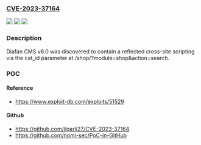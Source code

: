 ### [CVE-2023-37164](https://cve.mitre.org/cgi-bin/cvename.cgi?name=CVE-2023-37164)
![](https://img.shields.io/static/v1?label=Product&message=n%2Fa&color=blue)
![](https://img.shields.io/static/v1?label=Version&message=n%2Fa&color=blue)
![](https://img.shields.io/static/v1?label=Vulnerability&message=n%2Fa&color=brighgreen)

### Description

Diafan CMS v6.0 was discovered to contain a reflected cross-site scripting via the cat_id parameter at /shop/?module=shop&action=search.

### POC

#### Reference
- https://www.exploit-db.com/exploits/51529

#### Github
- https://github.com/ilqarli27/CVE-2023-37164
- https://github.com/nomi-sec/PoC-in-GitHub

